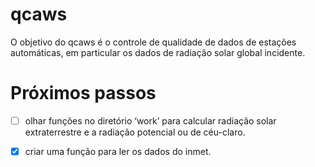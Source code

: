
<!-- README.md is generated from README.Rmd. Please edit that file -->

# qcaws

<!-- badges: start -->
<!-- badges: end -->

O objetivo do qcaws é o controle de qualidade de dados de estações
automáticas, em particular os dados de radiação solar global incidente.

# Próximos passos

- [ ] olhar funções no diretório ‘work’ para calcular radiação solar
  extraterrestre e a radiação potencial ou de céu-claro.

- [x] criar uma função para ler os dados do inmet.
